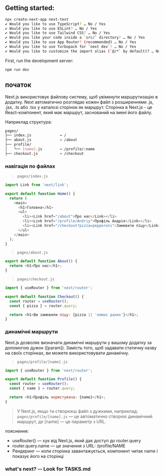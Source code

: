 ## Getting started:

```sh
npx create-next-app next-test
✔ Would you like to use TypeScript? … No / Yes
✔ Would you like to use ESLint? … No / Yes
✔ Would you like to use Tailwind CSS? … No / Yes
✔ Would you like your code inside a `src/` directory? … No / Yes
✔ Would you like to use App Router? (recommended) … No / Yes
✔ Would you like to use Turbopack for `next dev`? … No / Yes
✔ Would you like to customize the import alias (`@/*` by default)? … No / Yes
```

First, run the development server:

```bash
npm run dev
```

## початок

Next.js використовує файлову систему, щоб увімкнути маршрутизацію в додатку. Next автоматично розглядає кожен файл з розширеннями .js, .jsx, .ts або .tsx у каталозі сторінок як маршрут. Сторінка в Next.js - це React-компонент, який має маршрут, заснований на імені його файлу.

Наприклад структура:

```sh
pages/
├── index.js             → /
├── about.js             → /about
├── profile/
│   └── [name].js        → /profile/:name
├── checkout.js          → /checkout
```

### навігація по файлах

> `pages/index.js`
```js
import Link from 'next/link';

export default function Home() {
  return (
    <main>
      <h1>Головна</h1>
      <ul>
        <li><Link href="/about">Про нас</Link></li>
        <li><Link href="/profile/Andriy">Профіль Андрія</Link></li>
        <li><Link href="/checkout?pizza=pepperoni">Замовити піцу</Link></li>
      </ul>
    </main>
  );
}
```

> `pages/about.js`

```js
export default function About() {
  return <h1>Про нас</h1>;
}
```

> `pages/checkout.js`

```js
import { useRouter } from 'next/router';

export default function Checkout() {
  const router = useRouter();
  const { pizza } = router.query;

  return <h1>Ви замовили піцу: {pizza || 'немає даних'}</h1>;
}
```

### динамічні маршрути

Next.js дозволяє визначати динамічні маршрути у вашому додатку за допомогою дужок ([param]). Замість того, щоб задавати статичну назву на своїх сторінках, ви можете використовувати динамічну.

> `pages/profile/[name].js`

```js
import { useRouter } from 'next/router';

export default function Profile() {
  const router = useRouter();
  const { name } = router.query;

  return <h1>Профіль користувача: {name}</h1>;
}
```
> У Next.js, якщо ти створюєш файл з дужками, наприклад:
> `pages/profile/[name].js`
> — це автоматично створює динамічний маршрут, де [name] — це параметр з URL.

пояснення:

- useRouter() — хук від Next.js, який дає доступ до router.query
- router.query.name — це значення з URL: /profile/NAME
- Рендеринг — коли сторінка завантажується, компонент читає name і показує його на сторінці

### what's next? -- Look for TASKS.md